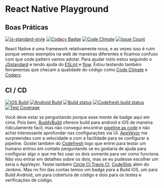 # React Native Playground

## Boas Práticas
[![js-standard-style](https://img.shields.io/badge/code%20style-standard-brightgreen.svg?style=flat)](http://standardjs.com/)
[![Codacy Badge](https://api.codacy.com/project/badge/Grade/758f357d201a404e9b8ad41dfd32b52f)](https://www.codacy.com/app/eduardomoroni/react-native-playground?utm_source=github.com&amp;utm_medium=referral&amp;utm_content=eduardomoroni/react-native-playground&amp;utm_campaign=Badge_Grade)
[![Code Climate](https://codeclimate.com/github/eduardomoroni/react-native-playground/badges/gpa.svg)](https://codeclimate.com/github/eduardomoroni/react-native-playground)
[![Issue Count](https://codeclimate.com/github/eduardomoroni/react-native-playground/badges/issue_count.svg)](https://codeclimate.com/github/eduardomoroni/react-native-playground)

React Native é uma framework relativamente nova, e as vezes isso é ruim porque vemos exemplos na web de maneiras diferentes e ficamos confuso com que code pattern vamos adotar. Para ajudar nisto estou seguindo o [JSstandard](http://standardjs.com/) e tendo ajuda do [ESLint](http://eslint.org/) e [flow](https://flowtype.org/). Estou testando também ferramentas que checam a qualidade do código como [Code Climate](https://codeclimate.com) e [Codacy](https://www.codacy.com/).

## CI / CD
[![iOS Build](https://dashboard.buddybuild.com/api/statusImage?appID=58a457f4adc24901009cb0f1&branch=master&build=latest)](https://dashboard.buddybuild.com/apps/58a457f4adc24901009cb0f1/build/latest?branch=master)
[![Android Build](https://dashboard.buddybuild.com/api/statusImage?appID=58a453e9ef94d6010081d06a&branch=master&build=latest)](https://dashboard.buddybuild.com/apps/58a453e9ef94d6010081d06a/build/latest?branch=master)
[![Build status](https://ci.appveyor.com/api/projects/status/7nwvo4eeh1il2oip?svg=true)](https://ci.appveyor.com/project/eduardomoroni/react-native-playground)
[![Codefresh build status]( https://g.codefresh.io/api/badges/build?repoOwner=eduardomoroni&repoName=react-native-playground&branch=master&pipelineName=react-native-playground&accountName=eduardomoroni&type=cf-1)]( https://g.codefresh.io/repositories/eduardomoroni/react-native-playground/builds?filter=trigger:build;branch:master;service:58a4ac8fdf701f0100630d21~react-native-playground)
[![Test Coverage](https://codeclimate.com/github/eduardomoroni/react-native-playground/badges/coverage.svg)](https://codeclimate.com/github/eduardomoroni/react-native-playground/coverage)

Você deve estar se perguntando porque esse monte de badge aqui em cima. Pois bem, [BuddyBuild](https://www.buddybuild.com/) oferece build para android e iOS de maneira ridiculamente facil, mas não consegui encontrar [pipeline as code](https://www.thoughtworks.com/radar/techniques/pipelines-as-code) e não achei interessante aprofundar nas configurações via UI. [AppVeyor](https://www.appveyor.com/) me surpreendeu com a velocidade e com a facilidade para se configurar a pipeline. Gostei também do [Codefresh](http://codefresh.io/) logo que entrei para testar um humano entrou em contato perguntando se eu gostaria de ajuda para configurar algo o que me fez usar os dois somente para ver como funciona. Não vou entrar em detalhes sobre os dois, mas se eu pudesse escolher um seria o AppVeyor. Testei também [Circle CI](https://circleci.com/),[Travis CI](https://travis-ci.org), [CodeShip](https://codeship.com/) além do Jenkins. Mas no fim das contas temos um badge para a Build iOS, um para Build Android, um para cobertura de código e dois para os testes e verificações de código.
